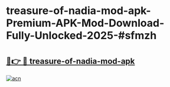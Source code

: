 # treasure-of-nadia-mod-apk-Premium-APK-Mod-Download-Fully-Unlocked-2025-#sfmzh

# <h2><a href="https://bedroomkl.my?title=treasure-of-nadia-mod-apk&ref=1AP">🔗👉 🔴 treasure-of-nadia-mod-apk</a></h2>

[![acn](https://github.com/user-attachments/assets/0f9c940e-d8b0-45ae-aac7-cd30a18b3e1c)](https://bedroomkl.my?title=treasure-of-nadia-mod-apk&ref=1AP)

